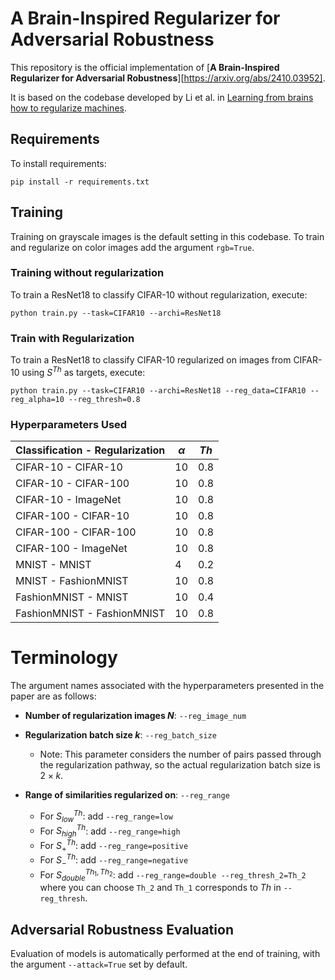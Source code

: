 # A Brain-Inspired Regularizer for Adversarial Robustness

This repository is the official implementation of [**A Brain-Inspired Regularizer for Adversarial Robustness**][https://arxiv.org/abs/2410.03952]. 

It is based on the codebase developed by Li et al. in [Learning from brains how to regularize machines](https://arxiv.org/abs/1911.05072).
## Requirements

To install requirements:

```setup
pip install -r requirements.txt
```

## Training
Training on grayscale images is the default setting in this codebase. To train and regularize on color images add the argument `rgb=True`.

### Training without regularization
To train a ResNet18 to classify CIFAR-10 without regularization, execute:

```
python train.py --task=CIFAR10 --archi=ResNet18
```

### Train with Regularization

To train a ResNet18 to classify CIFAR-10 regularized on images from CIFAR-10 using $S^{Th}$ as targets, execute:

```
python train.py --task=CIFAR10 --archi=ResNet18 --reg_data=CIFAR10 --reg_alpha=10 --reg_thresh=0.8
```
### Hyperparameters Used

| Classification - Regularization | $\alpha$ | $Th$ |
|---------------------------------|-----------|------|
| CIFAR-10 - CIFAR-10             | 10        | 0.8  |
| CIFAR-10 - CIFAR-100            | 10        | 0.8  |
| CIFAR-10 - ImageNet             | 10        | 0.8  |
| CIFAR-100 - CIFAR-10            | 10        | 0.8  |
| CIFAR-100 - CIFAR-100           | 10        | 0.8  |
| CIFAR-100 - ImageNet            | 10        | 0.8  |
| MNIST - MNIST                   | 4         | 0.2  |
| MNIST - FashionMNIST            | 10        | 0.8  |
| FashionMNIST - MNIST            | 10        | 0.4  |
| FashionMNIST - FashionMNIST     | 10        | 0.8  |

# Terminology

The argument names associated with the hyperparameters presented in the paper are as follows:

- **Number of regularization images $N$**: `--reg_image_num`
  
- **Regularization batch size $k$**: `--reg_batch_size`
  - Note: This parameter considers the number of pairs passed through the regularization pathway, so the actual regularization batch size is $2\times k$.

- **Range of similarities regularized on**: `--reg_range`
  - For $S_{low}^{Th}$: add `--reg_range=low`
  - For $S_{high}^{Th}$: add `--reg_range=high`
  - For $S_{+}^{Th}$: add `--reg_range=positive`
  - For $S_{-}^{Th}$: add `--reg_range=negative`
  - For $S_{double}^{Th_1, Th_2}$: add `--reg_range=double --reg_thresh_2=Th_2` where you can choose `Th_2` and `Th_1` corresponds to $Th$ in `--reg_thresh`.



## Adversarial Robustness Evaluation

Evaluation of models is automatically performed at the end of training, with the argument `--attack=True` set by default.

